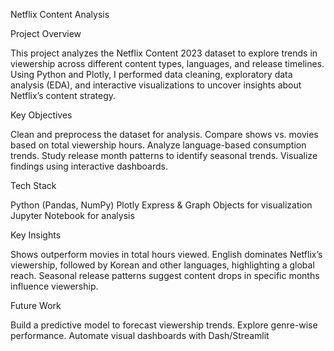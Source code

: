 Netflix Content Analysis

Project Overview

This project analyzes the Netflix Content 2023 dataset to explore trends in viewership across different content types, languages, and release timelines. 
Using Python and Plotly, I performed data cleaning, exploratory data analysis (EDA), and interactive visualizations to uncover insights about Netflix’s content strategy.



Key Objectives

Clean and preprocess the dataset for analysis.
Compare shows vs. movies based on total viewership hours.
Analyze language-based consumption trends.
Study release month patterns to identify seasonal trends.
Visualize findings using interactive dashboards.



Tech Stack

Python (Pandas, NumPy)
Plotly Express & Graph Objects for visualization
Jupyter Notebook for analysis



Key Insights

Shows outperform movies in total hours viewed.
English dominates Netflix’s viewership, followed by Korean and other languages, highlighting a global reach.
Seasonal release patterns suggest content drops in specific months influence viewership.



Future Work

Build a predictive model to forecast viewership trends.
Explore genre-wise performance.
Automate visual dashboards with Dash/Streamlit
